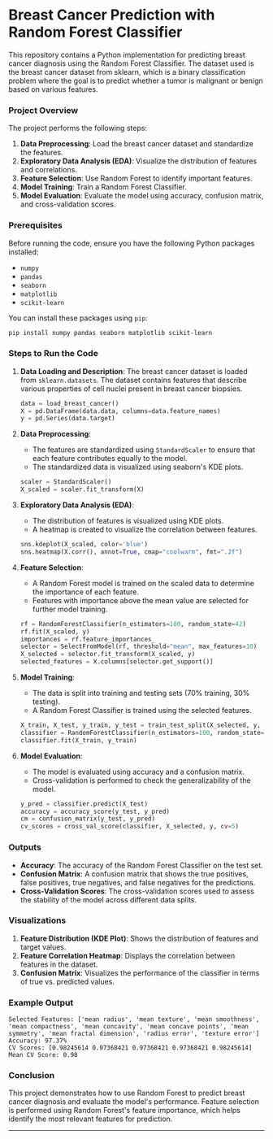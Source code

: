 # Breast Cancer Prediction with Random Forest Classifier

This repository contains a Python implementation for predicting breast cancer diagnosis using the Random Forest Classifier. The dataset used is the breast cancer dataset from sklearn, which is a binary classification problem where the goal is to predict whether a tumor is malignant or benign based on various features.

### Project Overview
The project performs the following steps:
1. **Data Preprocessing**: Load the breast cancer dataset and standardize the features.
2. **Exploratory Data Analysis (EDA)**: Visualize the distribution of features and correlations.
3. **Feature Selection**: Use Random Forest to identify important features.
4. **Model Training**: Train a Random Forest Classifier.
5. **Model Evaluation**: Evaluate the model using accuracy, confusion matrix, and cross-validation scores.

### Prerequisites

Before running the code, ensure you have the following Python packages installed:
- `numpy`
- `pandas`
- `seaborn`
- `matplotlib`
- `scikit-learn`

You can install these packages using `pip`:

```bash
pip install numpy pandas seaborn matplotlib scikit-learn
```

### Steps to Run the Code

1. **Data Loading and Description**:
   The breast cancer dataset is loaded from `sklearn.datasets`. The dataset contains features that describe various properties of cell nuclei present in breast cancer biopsies.

   ```python
   data = load_breast_cancer()
   X = pd.DataFrame(data.data, columns=data.feature_names)
   y = pd.Series(data.target)
   ```

2. **Data Preprocessing**:
   - The features are standardized using `StandardScaler` to ensure that each feature contributes equally to the model.
   - The standardized data is visualized using seaborn's KDE plots.

   ```python
   scaler = StandardScaler()
   X_scaled = scaler.fit_transform(X)
   ```

3. **Exploratory Data Analysis (EDA)**:
   - The distribution of features is visualized using KDE plots.
   - A heatmap is created to visualize the correlation between features.

   ```python
   sns.kdeplot(X_scaled, color='blue')
   sns.heatmap(X.corr(), annot=True, cmap="coolwarm", fmt=".2f")
   ```

4. **Feature Selection**:
   - A Random Forest model is trained on the scaled data to determine the importance of each feature.
   - Features with importance above the mean value are selected for further model training.

   ```python
   rf = RandomForestClassifier(n_estimators=100, random_state=42)
   rf.fit(X_scaled, y)
   importances = rf.feature_importances_
   selector = SelectFromModel(rf, threshold="mean", max_features=10)
   X_selected = selector.fit_transform(X_scaled, y)
   selected_features = X.columns[selector.get_support()]
   ```

5. **Model Training**:
   - The data is split into training and testing sets (70% training, 30% testing).
   - A Random Forest Classifier is trained using the selected features.

   ```python
   X_train, X_test, y_train, y_test = train_test_split(X_selected, y, test_size=0.3, random_state=42)
   classifier = RandomForestClassifier(n_estimators=100, random_state=42)
   classifier.fit(X_train, y_train)
   ```

6. **Model Evaluation**:
   - The model is evaluated using accuracy and a confusion matrix.
   - Cross-validation is performed to check the generalizability of the model.

   ```python
   y_pred = classifier.predict(X_test)
   accuracy = accuracy_score(y_test, y_pred)
   cm = confusion_matrix(y_test, y_pred)
   cv_scores = cross_val_score(classifier, X_selected, y, cv=5)
   ```

### Outputs
- **Accuracy**: The accuracy of the Random Forest Classifier on the test set.
- **Confusion Matrix**: A confusion matrix that shows the true positives, false positives, true negatives, and false negatives for the predictions.
- **Cross-Validation Scores**: The cross-validation scores used to assess the stability of the model across different data splits.

### Visualizations
1. **Feature Distribution (KDE Plot)**: Shows the distribution of features and target values.
2. **Feature Correlation Heatmap**: Displays the correlation between features in the dataset.
3. **Confusion Matrix**: Visualizes the performance of the classifier in terms of true vs. predicted values.

### Example Output

```text
Selected Features: ['mean radius', 'mean texture', 'mean smoothness', 'mean compactness', 'mean concavity', 'mean concave points', 'mean symmetry', 'mean fractal dimension', 'radius error', 'texture error']
Accuracy: 97.37%
CV Scores: [0.98245614 0.97368421 0.97368421 0.97368421 0.98245614]
Mean CV Score: 0.98
```

### Conclusion
This project demonstrates how to use Random Forest to predict breast cancer diagnosis and evaluate the model's performance. Feature selection is performed using Random Forest's feature importance, which helps identify the most relevant features for prediction.

---
